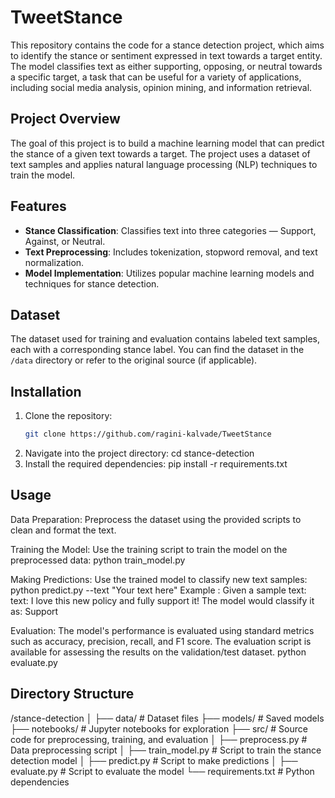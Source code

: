 # TweetStance 

This repository contains the code for a stance detection project, which aims to identify the stance or sentiment expressed in text towards a target entity. The model classifies text as either supporting, opposing, or neutral towards a specific target, a task that can be useful for a variety of applications, including social media analysis, opinion mining, and information retrieval.

## Project Overview

The goal of this project is to build a machine learning model that can predict the stance of a given text towards a target. The project uses a dataset of text samples and applies natural language processing (NLP) techniques to train the model.

## Features

- **Stance Classification**: Classifies text into three categories — Support, Against, or Neutral.
- **Text Preprocessing**: Includes tokenization, stopword removal, and text normalization.
- **Model Implementation**: Utilizes popular machine learning models and techniques for stance detection.

## Dataset

The dataset used for training and evaluation contains labeled text samples, each with a corresponding stance label. You can find the dataset in the `/data` directory or refer to the original source (if applicable).

## Installation

1. Clone the repository:
   ```bash
   git clone https://github.com/ragini-kalvade/TweetStance
2. Navigate into the project directory:
      cd stance-detection
3. Install the required dependencies:
      pip install -r requirements.txt

## Usage

Data Preparation: Preprocess the dataset using the provided scripts to clean and format the text.

Training the Model: Use the training script to train the model on the preprocessed data:
    python train_model.py

Making Predictions: Use the trained model to classify new text samples:    
    python predict.py --text "Your text here"
    Example : Given a sample text:
      text: I love this new policy and fully support it!
      The model would classify it as: Support

Evaluation: The model's performance is evaluated using standard metrics such as accuracy, precision, recall, and F1 score. The evaluation script is available for assessing the results on the validation/test dataset.
    python evaluate.py


## Directory Structure

/stance-detection
│
├── data/                  # Dataset files
├── models/                # Saved models
├── notebooks/             # Jupyter notebooks for exploration
├── src/                   # Source code for preprocessing, training, and evaluation
│   ├── preprocess.py      # Data preprocessing script
│   ├── train_model.py     # Script to train the stance detection model
│   ├── predict.py         # Script to make predictions
│   ├── evaluate.py        # Script to evaluate the model
└── requirements.txt       # Python dependencies
